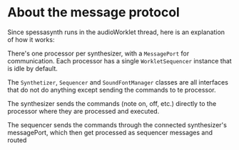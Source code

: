 # About the message protocol
Since spessasynth runs in the audioWorklet thread, here is an explanation of how it works:

There's one processor per synthesizer, with a `MessagePort` for communication.
Each processor has a single `WorkletSequencer` instance that is idle by default.

The `Synthetizer`, 
`Sequencer` and `SoundFontManager` classes are all interfaces 
that do not do anything except sending the commands to te processor.

The synthesizer sends the commands (note on, off, etc.) directly to the processor where they are processed and executed.

The sequencer sends the commands through the connected synthesizer's messagePort, which then get processed as sequencer messages and routed
